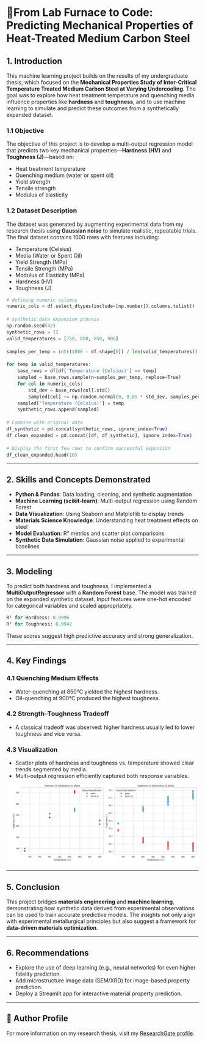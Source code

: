 
# 🔬From Lab Furnace to Code: Predicting Mechanical Properties of Heat-Treated Medium Carbon Steel

## 1. Introduction

This machine learning project builds on the results of my undergraduate thesis, which focused on the **Mechanical Properties Study of Inter-Critical Temperature Treated Medium Carbon Steel at Varying Undercooling**. The goal was to explore how heat treatment temperature and quenching media influence properties like **hardness** and **toughness**, and to use machine learning to simulate and predict these outcomes from a synthetically expanded dataset.


### 1.1 Objective

The objective of this project is to develop a multi-output regression model that predicts two key mechanical properties—**Hardness (HV)** and **Toughness (J)**—based on:

* Heat treatment temperature
* Quenching medium (water or spent oil)
* Yield strength
* Tensile strength
* Modulus of elasticity

### 1.2 Dataset Description

The dataset was generated by augmenting experimental data from my research thesis using **Gaussian noise** to simulate realistic, repeatable trials. The final dataset contains 1000 rows with features including:

* Temperature (Celsius)
* Media (Water or Spent Oil)
* Yield Strength (MPa)
* Tensile Strength (MPa)
* Modulus of Elasticity (MPa)
* Hardness (HV)
* Toughness (J)

```python
# defining numeric columns
numeric_cols = df.select_dtypes(include=[np.number]).columns.tolist()

# synthetic data expansion process
np.random.seed(42)
synthetic_rows = []
valid_temperatures = [750, 800, 850, 900]

samples_per_temp = int((1000 - df.shape[0]) / len(valid_temperatures))

for temp in valid_temperatures:
    base_rows = df[df['Temperature (Celsius)'] == temp]
    sampled = base_rows.sample(n=samples_per_temp, replace=True)
    for col in numeric_cols:
        std_dev = base_rows[col].std()
        sampled[col] += np.random.normal(0, 0.05 * std_dev, samples_per_temp)
    sampled['Temperature (Celsius)'] = temp
    synthetic_rows.append(sampled)

# Combine with original data
df_synthetic = pd.concat(synthetic_rows, ignore_index=True)
df_clean_expanded = pd.concat([df, df_synthetic], ignore_index=True)

# Display the first few rows to confirm successful expansion
df_clean_expanded.head(10)
```
---

## 2. Skills and Concepts Demonstrated

* **Python & Pandas**: Data loading, cleaning, and synthetic augmentation
* **Machine Learning (scikit-learn)**: Multi-output regression using Random Forest
* **Data Visualization**: Using Seaborn and Matplotlib to display trends
* **Materials Science Knowledge**: Understanding heat treatment effects on steel
* **Model Evaluation**: R² metrics and scatter plot comparisons
* **Synthetic Data Simulation**: Gaussian noise applied to experimental baselines

---

## 3. Modeling

To predict both hardness and toughness, I implemented a **MultiOutputRegressor** with a **Random Forest** base. The model was trained on the expanded synthetic dataset. Input features were one-hot encoded for categorical variables and scaled appropriately.

```python
R² for Hardness: 0.9996
R² for Toughness: 0.9942
```


These scores suggest high predictive accuracy and strong generalization.

---

## 4. Key Findings

### 4.1 Quenching Medium Effects

* Water-quenching at 850°C yielded the highest hardness.
* Oil-quenching at 900°C produced the highest toughness.

### 4.2 Strength–Toughness Tradeoff

* A classical tradeoff was observed: higher hardness usually led to lower toughness and vice versa.

### 4.3 Visualization

* Scatter plots of hardness and toughness vs. temperature showed clear trends segmented by media.
* Multi-output regression efficiently captured both response variables.

![hardness_toughness_plot](https://github.com/emhkayho/MCSteelPropML/blob/413f9ee4420cb8104564e9105f26215b4d0da7ee/hardness_toughness_plot.JPG)

---

## 5. Conclusion

This project bridges **materials engineering** and **machine learning**, demonstrating how synthetic data derived from experimental observations can be used to train accurate predictive models. The insights not only align with experimental metallurgical principles but also suggest a framework for **data-driven materials optimization**.

---

## 6. Recommendations

* Explore the use of deep learning (e.g., neural networks) for even higher fidelity prediction.
* Add microstructure image data (SEM/XRD) for image-based property prediction.
* Deploy a Streamlit app for interactive material property prediction.

---

## 📄 Author Profile
For more information on my research thesis, visit my [ResearchGate profile](https://www.researchgate.net/profile/Morakinyo-Akin-Adamu/research).
